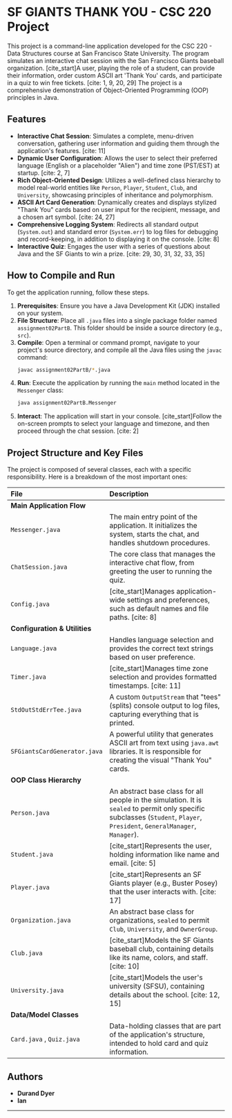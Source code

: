 

# SF GIANTS THANK YOU - CSC 220 Project

This project is a command-line application developed for the CSC 220 - Data Structures course at San Francisco State University. The program simulates an interactive chat session with the San Francisco Giants baseball organization. [cite_start]A user, playing the role of a student, can provide their information, order custom ASCII art 'Thank You' cards, and participate in a quiz to win free tickets. [cite: 1, 9, 20, 29] The project is a comprehensive demonstration of Object-Oriented Programming (OOP) principles in Java.

## Features

* **Interactive Chat Session**: Simulates a complete, menu-driven conversation, gathering user information and guiding them through the application's features. [cite: 11]
* **Dynamic User Configuration**: Allows the user to select their preferred language (English or a placeholder "Alien") and time zone (PST/EST) at startup. [cite: 2, 7]
* **Rich Object-Oriented Design**: Utilizes a well-defined class hierarchy to model real-world entities like `Person`, `Player`, `Student`, `Club`, and `University`, showcasing principles of inheritance and polymorphism.
* **ASCII Art Card Generation**: Dynamically creates and displays stylized "Thank You" cards based on user input for the recipient, message, and a chosen art symbol. [cite: 24, 27]
* **Comprehensive Logging System**: Redirects all standard output (`System.out`) and standard error (`System.err`) to log files for debugging and record-keeping, in addition to displaying it on the console. [cite: 8]
* **Interactive Quiz**: Engages the user with a series of questions about Java and the SF Giants to win a prize. [cite: 29, 30, 31, 32, 33, 35]

## How to Compile and Run

To get the application running, follow these steps.

1.  **Prerequisites**: Ensure you have a Java Development Kit (JDK) installed on your system.
2.  **File Structure**: Place all `.java` files into a single package folder named `assignment02PartB`. This folder should be inside a source directory (e.g., `src`).
3.  **Compile**: Open a terminal or command prompt, navigate to your project's source directory, and compile all the Java files using the `javac` command:
    ```bash
    javac assignment02PartB/*.java
    ```
4.  **Run**: Execute the application by running the `main` method located in the `Messenger` class:
    ```bash
    java assignment02PartB.Messenger
    ```
5.  **Interact**: The application will start in your console. [cite_start]Follow the on-screen prompts to select your language and timezone, and then proceed through the chat session. [cite: 2]

## Project Structure and Key Files

The project is composed of several classes, each with a specific responsibility. Here is a breakdown of the most important ones:

| File | Description |
| :--- | :--- |
| **Main Application Flow** | |
| `Messenger.java` | The main entry point of the application. It initializes the system, starts the chat, and handles shutdown procedures. |
| `ChatSession.java` | The core class that manages the interactive chat flow, from greeting the user to running the quiz. |
| `Config.java` | [cite_start]Manages application-wide settings and preferences, such as default names and file paths. [cite: 8] |
| **Configuration & Utilities** | |
| `Language.java` | Handles language selection and provides the correct text strings based on user preference. |
| `Timer.java` | [cite_start]Manages time zone selection and provides formatted timestamps. [cite: 11] |
| `StdOutStdErrTee.java` | A custom `OutputStream` that "tees" (splits) console output to log files, capturing everything that is printed. |
| `SFGiantsCardGenerator.java` | A powerful utility that generates ASCII art from text using `java.awt` libraries. It is responsible for creating the visual "Thank You" cards. |
| **OOP Class Hierarchy** | |
| `Person.java` | An abstract base class for all people in the simulation. It is `sealed` to permit only specific subclasses (`Student`, `Player`, `President`, `GeneralManager`, `Manager`). |
| `Student.java` | [cite_start]Represents the user, holding information like name and email. [cite: 5] |
| `Player.java` | [cite_start]Represents an SF Giants player (e.g., Buster Posey) that the user interacts with. [cite: 17] |
| `Organization.java`| An abstract base class for organizations, `sealed` to permit `Club`, `University`, and `OwnerGroup`. |
| `Club.java` | [cite_start]Models the SF Giants baseball club, containing details like its name, colors, and staff. [cite: 10] |
| `University.java` | [cite_start]Models the user's university (SFSU), containing details about the school. [cite: 12, 15] |
| **Data/Model Classes** | |
| `Card.java` , `Quiz.java` | Data-holding classes that are part of the application's structure, intended to hold card and quiz information. |

## Authors

* **Durand Dyer**
* **Ian**

***
